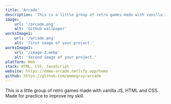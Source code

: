 ```yaml
---
title: 'Arcade'
description: 'This is a little group of retro games made with vanilla JS, HTML and CSS. Made for practice to improve my skill.'
image:
    url: '/arcade.png'
    alt: 'GitHub wallpaper'
worksImage1:
    url: '/arcade.png'
    alt: 'first image of your project.'
worksImage2:
    url: '/image-2.webp'
    alt: 'second image of your project.'
platform: Web
stack: HTML, CSS, JavaScript
website: https://emme-arcade.netlify.app/home
github: https://github.com/emmegray/arcade
---
```


This is a little group of retro games made with vanilla JS, HTML and CSS. Made for practice to improve my skill.

